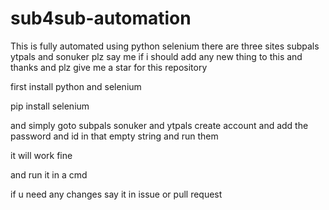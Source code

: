 # sub4sub-automation
This is fully automated using python selenium there are three sites subpals ytpals and sonuker plz say me if i should add any new thing to this and thanks and plz give me a star for this repository

first install python and selenium 

pip install selenium

and simply goto subpals sonuker and ytpals create account and add the password and id in that empty string and run them

it will work fine

and run it in a cmd

if u need any changes say it in issue or pull request
